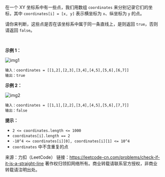 在一个 XY 坐标系中有一些点，我们用数组 ```coordinates``` 来分别记录它们的坐标，其中 ```coordinates[i] = [x, y]``` 表示横坐标为 ```x```、纵坐标为 ```y``` 的点。

请你来判断，这些点是否在该坐标系中属于同一条直线上，是则返回 ```true```，否则请返回 ```false```。

 

**示例 1：**

![img1](https://github.com/Zhenghao-Liu/LeetCode_problem-and-solution/tree/master/1232.缀点成线/1232_1.jpg)
```
输入：coordinates = [[1,2],[2,3],[3,4],[4,5],[5,6],[6,7]]
输出：true
```
**示例 2：**

![img2](https://github.com/Zhenghao-Liu/LeetCode_problem-and-solution/tree/master/1232.缀点成线/1232_2.jpg)
```
输入：coordinates = [[1,1],[2,2],[3,4],[4,5],[5,6],[7,7]]
输出：false
```

**提示：**

* ```2 <= coordinates.length <= 1000```
* ```coordinates[i].length == 2```
* ```-10^4 <= coordinates[i][0], coordinates[i][1] <= 10^4```
* ```coordinates``` 中不含重复的点

来源：力扣（LeetCode）
链接：https://leetcode-cn.com/problems/check-if-it-is-a-straight-line
著作权归领扣网络所有。商业转载请联系官方授权，非商业转载请注明出处。
